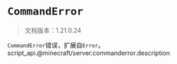 # `CommandError`

> 文档版本：1.21.0.24

`CommandError`错误，扩展自`Error`。script_api.@minecraft/server.commanderror.description
